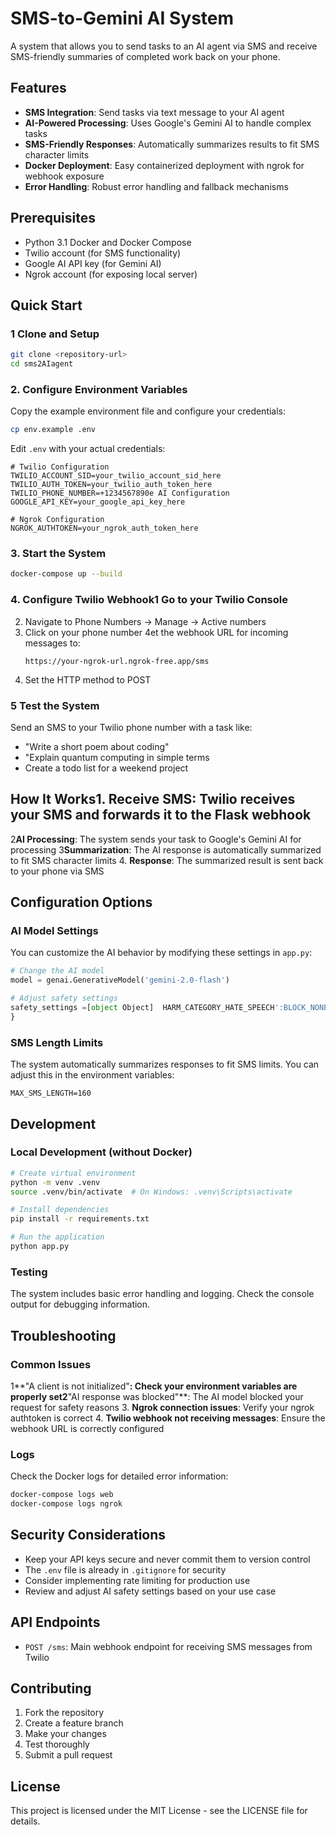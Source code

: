 # SMS-to-Gemini AI System

A system that allows you to send tasks to an AI agent via SMS and receive SMS-friendly summaries of completed work back on your phone.

## Features

- **SMS Integration**: Send tasks via text message to your AI agent
- **AI-Powered Processing**: Uses Google's Gemini AI to handle complex tasks
- **SMS-Friendly Responses**: Automatically summarizes results to fit SMS character limits
- **Docker Deployment**: Easy containerized deployment with ngrok for webhook exposure
- **Error Handling**: Robust error handling and fallback mechanisms

## Prerequisites

- Python 3.1 Docker and Docker Compose
- Twilio account (for SMS functionality)
- Google AI API key (for Gemini AI)
- Ngrok account (for exposing local server)

## Quick Start

### 1 Clone and Setup

```bash
git clone <repository-url>
cd sms2AIagent
```

### 2. Configure Environment Variables

Copy the example environment file and configure your credentials:

```bash
cp env.example .env
```

Edit `.env` with your actual credentials:

```env
# Twilio Configuration
TWILIO_ACCOUNT_SID=your_twilio_account_sid_here
TWILIO_AUTH_TOKEN=your_twilio_auth_token_here
TWILIO_PHONE_NUMBER=+1234567890e AI Configuration
GOOGLE_API_KEY=your_google_api_key_here

# Ngrok Configuration
NGROK_AUTHTOKEN=your_ngrok_auth_token_here
```

### 3. Start the System

```bash
docker-compose up --build
```

### 4. Configure Twilio Webhook1 Go to your Twilio Console
2. Navigate to Phone Numbers → Manage → Active numbers
3. Click on your phone number
4et the webhook URL for incoming messages to:
   ```
   https://your-ngrok-url.ngrok-free.app/sms
   ```
5. Set the HTTP method to POST

### 5 Test the System

Send an SMS to your Twilio phone number with a task like:
- "Write a short poem about coding"
- "Explain quantum computing in simple terms
- Create a todo list for a weekend project
## How It Works1. **Receive SMS**: Twilio receives your SMS and forwards it to the Flask webhook
2**AI Processing**: The system sends your task to Google's Gemini AI for processing
3**Summarization**: The AI response is automatically summarized to fit SMS character limits
4. **Response**: The summarized result is sent back to your phone via SMS

## Configuration Options

### AI Model Settings

You can customize the AI behavior by modifying these settings in `app.py`:

```python
# Change the AI model
model = genai.GenerativeModel('gemini-2.0-flash')

# Adjust safety settings
safety_settings =[object Object]  HARM_CATEGORY_HATE_SPEECH':BLOCK_NONE,    HARM_CATEGORY_HARASSMENT':BLOCK_NONE,    HARM_CATEGORY_SEXUALLY_EXPLICIT':BLOCK_NONE,  HARM_CATEGORY_DANGEROUS_CONTENT: LOCK_NONE'
}
```

### SMS Length Limits

The system automatically summarizes responses to fit SMS limits. You can adjust this in the environment variables:

```env
MAX_SMS_LENGTH=160
```

## Development

### Local Development (without Docker)

```bash
# Create virtual environment
python -m venv .venv
source .venv/bin/activate  # On Windows: .venv\Scripts\activate

# Install dependencies
pip install -r requirements.txt

# Run the application
python app.py
```

### Testing

The system includes basic error handling and logging. Check the console output for debugging information.

## Troubleshooting

### Common Issues
1**"A client is not initialized"**: Check your environment variables are properly set2**"AI response was blocked"**: The AI model blocked your request for safety reasons
3. **Ngrok connection issues**: Verify your ngrok authtoken is correct
4. **Twilio webhook not receiving messages**: Ensure the webhook URL is correctly configured

### Logs

Check the Docker logs for detailed error information:

```bash
docker-compose logs web
docker-compose logs ngrok
```

## Security Considerations

- Keep your API keys secure and never commit them to version control
- The `.env` file is already in `.gitignore` for security
- Consider implementing rate limiting for production use
- Review and adjust AI safety settings based on your use case

## API Endpoints

- `POST /sms`: Main webhook endpoint for receiving SMS messages from Twilio

## Contributing

1. Fork the repository
2. Create a feature branch
3. Make your changes
4. Test thoroughly
5. Submit a pull request

## License

This project is licensed under the MIT License - see the LICENSE file for details. 